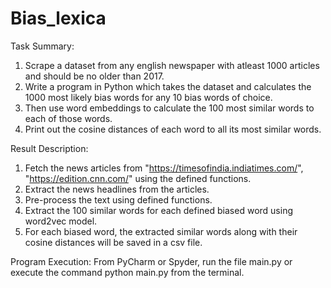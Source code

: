 # Bias_lexica

Task Summary:
1. Scrape a dataset from any english newspaper with atleast 1000 articles and should be no older than 2017.
2. Write a program in Python which takes the dataset and calculates the 1000 most likely bias words for any 10 bias words of choice.
3. Then use word embeddings to calculate the 100 most similar words to each of those words.
4. Print out the cosine distances of each word to all its most similar words. 
 
 
 Result Description:
 1. Fetch the news articles from "https://timesofindia.indiatimes.com/", "https://edition.cnn.com/" using the defined functions. 
 2. Extract the news headlines from the articles.
 3. Pre-process the text using defined functions.
 4. Extract the 100 similar words for each defined biased word using word2vec model. 
 5. For each biased word, the extracted similar words along with their cosine distances will be saved in a csv file.
 
 Program Execution:
 From PyCharm or Spyder, run the file main.py or execute the command python main.py from the terminal. 
